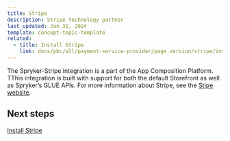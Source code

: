 ```yaml
---
title: Stripe
description: Stripe technology partner
last_updated: Jan 31, 2024
template: concept-topic-template
related:
  - title: Install Stripe
    link: docs/pbc/all/payment-service-provider/page.version/stripe/install-stripe.html
---
```


The Spryker-Stripe integration is a part of the App Composition Platform. TThis integration is built with support for both the default Storefront as well as Spryker’s GLUE APIs. For more information about Stripe, see the [Stipe website](https://stripe.com/en-de).

## Next steps

[Install Stripe](/docs/pbc/all/payment-service-provider/{{page.version}}/base-shop/third-party-integrations/stripe/install-stripe.)
